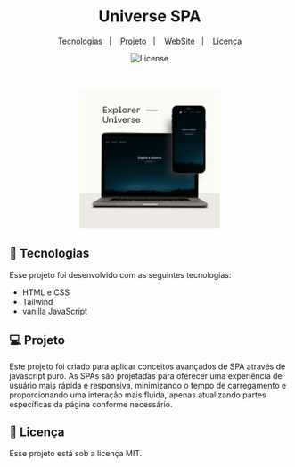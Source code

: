 <h1 align="center"> Universe SPA </h1>

<p align="center">

</p>

<p align="center">
  <a href="#-tecnologias">Tecnologias</a>&nbsp;&nbsp;&nbsp;|&nbsp;&nbsp;&nbsp;
  <a href="#-projeto">Projeto</a>&nbsp;&nbsp;&nbsp;|&nbsp;&nbsp;&nbsp;
  <a href="https://timer-js-sooty.vercel.app/">WebSite</a>&nbsp;&nbsp;&nbsp;|&nbsp;&nbsp;&nbsp;
  <a href="#memo-licença">Licença</a>

</p>

<p align="center">
  <img alt="License" src="https://img.shields.io/static/v1?label=license&message=MIT&color=49AA26&labelColor=000000">
</p>

<br>

<p align="center">
  <img alt="mockup-universe" src="./src/assets/Minimalist Website Launch Computer Mockup Instagram Post.png" width="50%">
</p>

## 🚀 Tecnologias

Esse projeto foi desenvolvido com as seguintes tecnologias:

- HTML e CSS
- Tailwind
- vanilla JavaScript

## 💻 Projeto
Este projeto foi criado para aplicar conceitos avançados de SPA através de javascript puro. As SPAs são projetadas para oferecer uma experiência de usuário mais rápida e responsiva, minimizando o tempo de carregamento e proporcionando uma interação mais fluida, apenas atualizando partes específicas da página conforme necessário.


## :memo: Licença

Esse projeto está sob a licença MIT.
